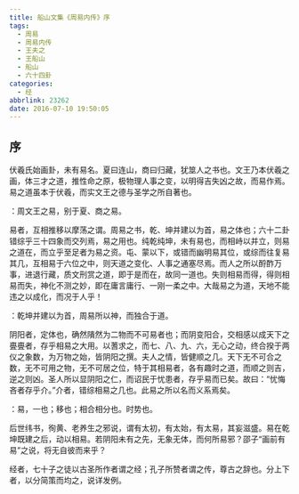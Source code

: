 ```yaml
---
title: 船山文集《周易内传》序
tags:
  - 周易
  - 周易内传
  - 王夫之
  - 王船山
  - 船山
  - 六十四卦
categories:
  - 经
abbrlink: 23262
date: 2016-07-10 19:50:05
---
```


## 序

伏羲氏始画卦，未有易名。夏曰连山，商曰归藏，犹筮人之书也。文王乃本伏羲之画，体三才之道，推性命之原，极物理人事之变，以明得吉失凶之故，而易作焉。易之道虽本于伏羲，而实文王之德与圣学之所自著也。

<pre class="prettyprint">：周文王之易，别于夏、商之易。
</pre>

易者，互相推移以摩荡之谓。周易之书，乾、坤并建以为首，易之体也；六十二卦错综乎三十四象而交列焉，易之用也。纯乾纯坤，未有易也，而相峙以并立，则易之道在，而立乎至足者为易之资。屯、蒙以下，或错而幽明易其位，或综而往复易其几，互相易于六位之中，则天道之变化、人事之通塞尽焉。而人之所以酹酢万事，进退行藏，质文刑赏之道，即于是而在，故同一道也。失则相易而得，得则相易而失，神化不测之妙，即在庸言庸行、一刚一柔之中。大哉易之为道，天地不能违之以成化，而况于人乎！

<pre class="prettyprint">：乾坤并建以为首，周易所以神，而独合于道。
</pre>

阴阳者，定体也，确然隤然为二物而不可易者也；而阴变阳合，交相感以成天下之亹亹者，存乎相易之大用。以蓍求之，而七、八、九、六，无心之动，终合揆于两仪之象数，为万物之始，皆阴阳之撰。夫人之情，皆健顺之几。天下无不可合之数，无不可用之物，无不可居之位，特于其相易者，各有趣时之道，而顺之则吉，逆之则凶。圣人所以显阴阳之仁，而诏民于忧患者，存乎易而已矣。故曰：“忧悔吝者存乎介。”介者，错综相易之几也。此易之所以名而义系焉矣。

<pre class="prettyprint">：易，一也；移也；相合相分也。时势也。
</pre>

后世纬书，徇黄、老养生之邪说，谓有太初，有太始，有太易，其妄滋盛。易在乾坤既建之后，动以相易。若阴阳未有之先，无象无体，而何所易邪？邵子“画前有易”之说，将无自彼而来乎？

经者，七十子之徒以古圣所作者谓之经；孔子所赞者谓之传，尊古之辞也。分上下者，以分简策而均之，说详发例。